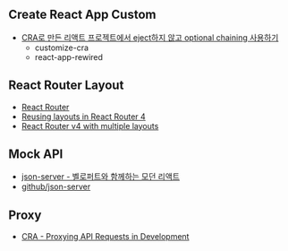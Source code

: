 ## Create React App Custom

- [CRA로 만든 리액트 프로젝트에서 eject하지 않고 optional chaining 사용하기](https://sustainable-dev.tistory.com/126)
  - customize-cra
  - react-app-rewired

## React Router Layout

- [React Router](https://reactrouter.com/web/guides/quick-start)
- [Reusing layouts in React Router 4](https://simonsmith.io/reusing-layouts-in-react-router-4)
- [React Router v4 with multiple layouts](https://stackoverflow.com/a/46201798)

## Mock API

- [json-server - 벨로퍼트와 함께하는 모던 리액트](https://react.vlpt.us/redux-middleware/08-json-server.html)
- [github/json-server](https://github.com/typicode/json-server)

## Proxy

- [CRA - Proxying API Requests in Development](https://create-react-app.dev/docs/proxying-api-requests-in-development)

